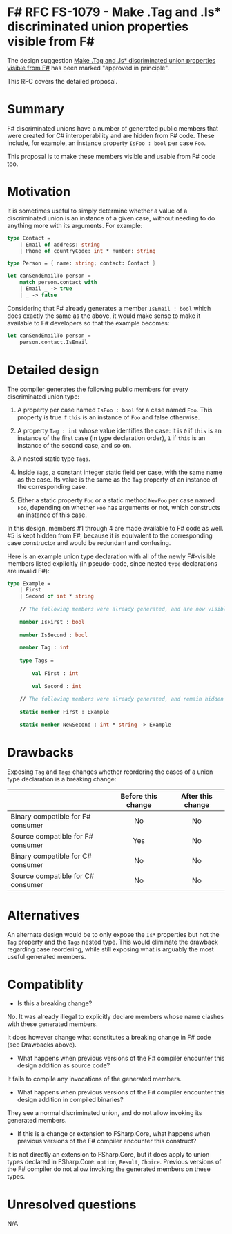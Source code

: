 # F# RFC FS-1079 - Make .Tag and .Is* discriminated union properties visible from F# #

The design suggestion [Make .Tag and .Is* discriminated union properties visible from F#](https://github.com/fsharp/fslang-suggestions/issues/222) has been marked "approved in principle".

This RFC covers the detailed proposal.

# Summary

F# discriminated unions have a number of generated public members that were created for C# interoperability and are hidden from F# code. These include, for example, an instance property `IsFoo : bool` per case `Foo`.

This proposal is to make these members visible and usable from F# code too.

# Motivation

It is sometimes useful to simply determine whether a value of a discriminated union is an instance of a given case, without needing to do anything more with its arguments. For example:

```fsharp
type Contact =
    | Email of address: string
    | Phone of countryCode: int * number: string

type Person = { name: string; contact: Contact }

let canSendEmailTo person =
    match person.contact with
    | Email _ -> true
    | _ -> false
```

Considering that F# already generates a member `IsEmail : bool` which does exactly the same as the above, it would make sense to make it available to F# developers so that the example becomes:

```fsharp
let canSendEmailTo person =
    person.contact.IsEmail
```

# Detailed design

The compiler generates the following public members for every discriminated union type:

1. A property per case named `IsFoo : bool` for a case named `Foo`. This property is true if `this` is an instance of `Foo` and false otherwise.

2. A property `Tag : int` whose value identifies the case: it is `0` if `this` is an instance of the first case (in type declaration order), `1` if `this` is an instance of the second case, and so on.

3. A nested static type `Tags`.

4. Inside `Tags`, a constant integer static field per case, with the same name as the case. Its value is the same as the `Tag` property of an instance of the corresponding case.

5. Either a static property `Foo` or a static method `NewFoo` per case named `Foo`, depending on whether `Foo` has arguments or not, which constructs an instance of this case.

In this design, members #1 through 4 are made available to F# code as well. #5 is kept hidden from F#, because it is equivalent to the corresponding case constructor and would be redundant and confusing.

Here is an example union type declaration with all of the newly F#-visible members listed explicitly (in pseudo-code, since nested `type` declarations are invalid F#):

```fsharp
type Example =
    | First
    | Second of int * string
    
    // The following members were already generated, and are now visible to F#:
    
    member IsFirst : bool
    
    member IsSecond : bool
    
    member Tag : int
    
    type Tags =
    
        val First : int
        
        val Second : int
        
    // The following members were already generated, and remain hidden from F#:
    
    static member First : Example
    
    static member NewSecond : int * string -> Example
```

# Drawbacks

Exposing `Tag` and `Tags` changes whether reordering the cases of a union type declaration is a breaking change:

|                                     | Before this change   | After this change   |
| :---------------------------------- | :------------------: | :-----------------: |
| Binary compatible for F# consumer   | No                   | No                  |
| Source compatible for F# consumer   | Yes                  | No                  |
| Binary compatible for C# consumer   | No                   | No                  |
| Source compatible for C# consumer   | No                   | No                  |

# Alternatives

An alternate design would be to only expose the `Is*` properties but not the `Tag` property and the `Tags` nested type. This would eliminate the drawback regarding case reordering, while still exposing what is arguably the most useful generated members.

# Compatiblity

* Is this a breaking change?

No. It was already illegal to explicitly declare members whose name clashes with these generated members.

It does however change what constitutes a breaking change in F# code (see Drawbacks above).

* What happens when previous versions of the F# compiler encounter this design addition as source code?

It fails to compile any invocations of the generated members.

* What happens when previous versions of the F# compiler encounter this design addition in compiled binaries?

They see a normal discriminated union, and do not allow invoking its generated members.

* If this is a change or extension to FSharp.Core, what happens when previous versions of the F# compiler encounter this construct?

It is not directly an extension to FSharp.Core, but it does apply to union types declared in FSharp.Core: `option`, `Result`, `Choice`. Previous versions of the F# compiler do not allow invoking the generated members on these types.

# Unresolved questions

N/A
